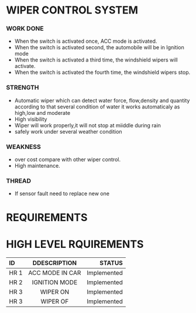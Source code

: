 # WIPER CONTROL SYSTEM

### WORK DONE

- When the switch is activated once, ACC mode is activated. 
- When the switch is activated second, the automobile will be in Ignition mode
- When the switch is activated a third time, the windshield wipers will activate.
- When the switch is activated the fourth time, the windshield wipers stop.

### STRENGTH

- Automatic wiper which can detect water force, flow,density and quantity according to that several condition of water it works automaticaly as high,low and moderate 
- High visibility 
- Wiper will work properly,it will not stop at miiddle during rain
- safely work under several weather condition



### WEAKNESS

- over cost compare with other wiper control.
- High  maintenance.

### THREAD

- If sensor fault need to replace new one
# REQUIREMENTS

# HIGH LEVEL RQUIREMENTS
| ID   | DDESCRIPTION     | STATUS |
| :------------ |:---------------:| -----:|
| HR 1 |  ACC MODE IN CAR | Implemented |
| HR 2 | IGNITION MODE    |  Implemented |
| HR 3 | WIPER ON         |   Implemented |
| HR 3 | WIPER OF         |   Implemented |


